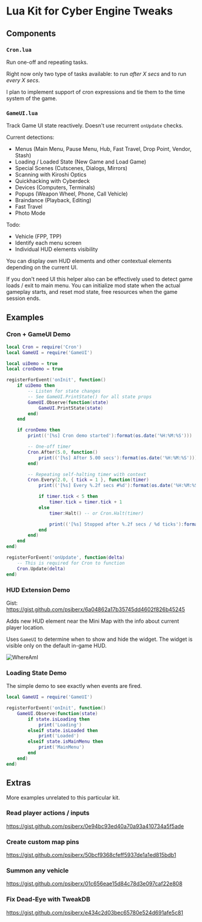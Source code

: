 # Lua Kit for Cyber Engine Tweaks

## Components

### `Cron.lua`

Run one-off and repeating tasks.

Right now only two type of tasks available: to run *after X secs* and to run *every X secs*.  

I plan to implement support of cron expressions and tie them to the time system of the game.

### `GameUI.lua` 

Track Game UI state reactively. Doesn't use recurrent `onUpdate` checks. 
 
Current detections:
 
- Menus (Main Menu, Pause Menu, Hub, Fast Travel, Drop Point, Vendor, Stash)
- Loading / Loaded State (New Game and Load Game)
- Special Scenes (Cutscenes, Dialogs, Mirrors)
- Scanning with Kiroshi Optics
- Quickhacking with Cyberdeck
- Devices (Computers, Terminals)
- Popups (Weapon Wheel, Phone, Call Vehicle)
- Braindance (Playback, Editing)
- Fast Travel
- Photo Mode

Todo:

- Vehicle (FPP, TPP)
- Identify each menu screen
- Individual HUD elements visibility

You can display own HUD elements and other contextual elements depending on the current UI.

If you don't need UI this helper also can be effectively used to detect game loads / exit to main menu.
You can initialize mod state when the actual gameplay starts, and reset mod state, free resources when the game session ends.

## Examples

### Cron + GameUI Demo

```lua
local Cron = require('Cron')
local GameUI = require('GameUI')

local uiDemo = true
local cronDemo = true

registerForEvent('onInit', function()
    if uiDemo then
        -- Listen for state changes
        -- See GameUI.PrintState() for all state props
        GameUI.Observe(function(state)
            GameUI.PrintState(state)
        end)
    end

    if cronDemo then
        print(('[%s] Cron demo started'):format(os.date('%H:%M:%S')))

        -- One-off timer
        Cron.After(5.0, function()
            print(('[%s] After 5.00 secs'):format(os.date('%H:%M:%S')))
        end)

        -- Repeating self-halting timer with context
        Cron.Every(2.0, { tick = 1 }, function(timer)
            print(('[%s] Every %.2f secs #%d'):format(os.date('%H:%M:%S'), timer.interval, timer.tick))

            if timer.tick < 5 then
                timer.tick = timer.tick + 1
            else
                timer:Halt() -- or Cron.Halt(timer)

                print(('[%s] Stopped after %.2f secs / %d ticks'):format(os.date('%H:%M:%S'), timer.interval * timer.tick, timer.tick))
            end
        end)
    end
end)

registerForEvent('onUpdate', function(delta)
    -- This is required for Cron to function
    Cron.Update(delta)
end)
```

### HUD Extension Demo

Gist: https://gist.github.com/psiberx/6a04862a17b35745dd4602f826b45245

Adds new HUD element near the Mini Map with the info about current player location.

Uses `GameUI` to determine when to show and hide the widget.
The widget is visible only on the default in-game HUD.

![WhereAmI](https://siberx.dev/cp2077-cet-demos/whereami-210223.jpg)

### Loading State Demo

The simple demo to see exactly when events are fired.

```lua
local GameUI = require('GameUI')

registerForEvent('onInit', function()
    GameUI.Observe(function(state)
        if state.isLoading then
            print('Loading')
        elseif state.isLoaded then
            print('Loaded')
        elseif state.isMainMenu then
            print('MainMenu')
        end
    end)
end)
```

## Extras

More examples unrelated to this particular kit.

### Read player actions / inputs

https://gist.github.com/psiberx/0e94bc93ed40a70a93a410734a5f5ade

### Create custom map pins

https://gist.github.com/psiberx/50bcf9368cfeff5937de1a1ed815bdb1

### Summon any vehicle  

https://gist.github.com/psiberx/01c656eae15d84c78d3e097caf22e808

### Fix Dead-Eye with TweakDB 

https://gist.github.com/psiberx/e434c2d03bec65780e524d691afe5c81
